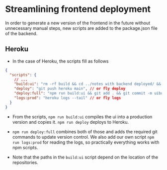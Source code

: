 # Streamlining frontend deployment

In order to generate a new version of the frontend in the future without unnecessary manual steps, new scripts are added to the package.json file of the backend.

## Heroku

- In the case of Heroku, the scripts fill as follows

```json
{
  "scripts": {
    // ...
    "build:ui": "rm -rf build && cd ../notes with backend deployed/ && npm run build && cp -r build ./server",  
    "deploy": "git push heroku main", // or fly deploy
    "deploy:full": "npm run build:ui && git add . && git commit -m uibuild && git push && npm run deploy",
    "logs:prod": "heroku logs --tail" // or fly logs
  }
}
```

- From the scripts, `npm run build:ui` compiles the ui into a production version and copies it. `npm run deploy` deploys to Heroku.

- `npm run deploy:full` combines both of those and adds the required git commands to update version control. We also add our own script `npm run logs:prod` for reading the logs, so practically everything works with npm scripts.

- Note that the paths in the `build:ui` script depend on the location of the repositories.